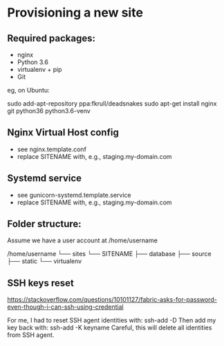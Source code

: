 Provisioning a new site
=======================

## Required packages:

* nginx
* Python 3.6
* virtualenv + pip
* Git

eg, on Ubuntu:

  sudo add-apt-repository ppa:fkrull/deadsnakes
  sudo apt-get install nginx git python36 python3.6-venv

## Nginx Virtual Host config

* see nginx.template.conf
* replace SITENAME with, e.g., staging.my-domain.com

## Systemd service

* see gunicorn-systemd.template.service
* replace SITENAME with, e.g., staging.my-domain.com

## Folder structure:
Assume we have a user account at /home/username

/home/username
└── sites
    └── SITENAME
        ├── database
        ├── source
        ├── static
        └── virtualenv

## SSH keys reset
https://stackoverflow.com/questions/10101127/fabric-asks-for-password-even-though-i-can-ssh-using-credential

For me, I had to reset SSH agent identities with:
ssh-add -D
Then add my key back with:
ssh-add -K keyname
Careful, this will delete all identities from SSH agent.

